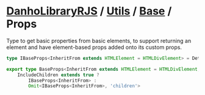 # [DanhoLibraryRJS](../../../index.md) / [Utils](../index.md) / [Base](./index.md) / Props
Type to get basic properties from basic elements,  to support returning an element and have element-based props added onto its custom props.

```ts
type IBaseProps<InheritFrom extends HTMLElement = HTMLDivElement> = DetailedHTMLProps<HTMLAttributes<InheritFrom>, InheritFrom>;

export type BaseProps<InheritFrom extends HTMLElement = HTMLDivElement, IncludeChildren extends boolean = true> = 
    IncludeChildren extends true ? 
        IBaseProps<InheritFrom> : 
        Omit<IBaseProps<InheritFrom>, 'children'>
```